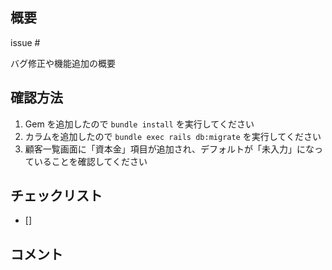 ## 概要

issue #

バグ修正や機能追加の概要

## 確認方法

1. Gem を追加したので `bundle install` を実行してください
2. カラムを追加したので `bundle exec rails db:migrate` を実行してください
3. 顧客一覧画面に「資本金」項目が追加され、デフォルトが「未入力」になっていることを確認してください

## チェックリスト

- []

## コメント
